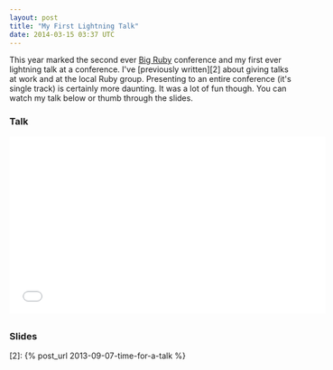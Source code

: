 ```yaml
---
layout: post
title: "My First Lightning Talk"
date: 2014-03-15 03:37 UTC
---
```


This year marked the second ever [Big Ruby][1] conference and my first ever lightning talk at a conference.
I've [previously written][2] about giving talks at work and at the local Ruby group.
Presenting to an entire conference (it's single track) is certainly more daunting.
It was a lot of fun though.
You can watch my talk below or thumb through the slides.

<!--more-->

### Talk
<div class="embed-container" style="margin-bottom:30px">
  <iframe width="560" height="315" src="//www.youtube.com/embed/Gn75H9D3nOg?rel=0#t=3m22s" frameborder="0" allowfullscreen></iframe>
</div>

### Slides
<script async class="speakerdeck-embed" data-id="a3efa2d07d680131ee4b025a303c0b4c" data-ratio="1.77777777777778" src="//speakerdeck.com/assets/embed.js"></script>

[1]: http://www.bigrubyconf.com
[2]: {% post_url 2013-09-07-time-for-a-talk %}
